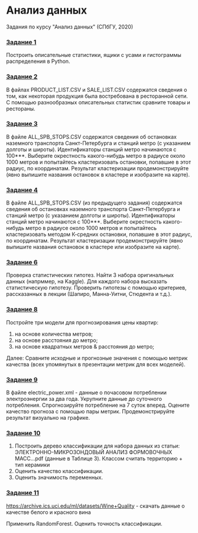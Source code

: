 # Анализ данных

Задания по курсу "Анализ данных" (СПбГУ, 2020)

### [Задание 1](task_1/school_result.ipynb)
Построить описательные статистики, ящики с усами и гистограммы распределения в Python.

### [Задание 2](task_2/product_list.ipynb)
В файлах PRODUCT_LIST.CSV и SALE_LIST.CSV содержатся сведения о том, как некоторая продукция была востребована в ресторанной сети. С помощью разнообразных описательных статистик сравните товары и рестораны.

### [Задание 3](https://nbviewer.org/github/paulinemnl/spbu_data_analysis/blob/main/task_3/sub_stop.ipynb)
В файле ALL_SPB_STOPS.CSV содержатся сведения об остановках наземного транспорта Санкт-Петербурга и станций метро (с указанием долготы и широты). Идентификаторы станций метро начинаются с 100***.
Выберите окрестность какого-нибудь метро в радиусе около 1000 метров и попытайтесь кластеризовать остановки, попавшие в этот радиус, по координатам. Результат кластеризации продемонстрируйте (явно выпишите названия остановок в кластере и изобразите на карте).

### [Задание 4](https://nbviewer.org/github/paulinemnl/spbu_data_analysis/blob/main/task_4/sub_stop_kmeans.ipynb)
В файле ALL_SPB_STOPS.CSV (из предыдущего задания) содержатся сведения об остановках наземного транспорта Санкт-Петербурга и станций метро (с указанием долготы и широты). Идентификаторы станций метро начинаются с 100***. Выберите окрестность какого-нибудь метро в радиусе около 1000 метров и попытайтесь кластеризовать методом К-средних остановки, попавшие в этот радиус, по координатам. Результат кластеризации продемонстрируйте (явно выпишите названия остановок в кластере или изобразите на карте).

### [Задание 6](task_6/stat_hypothesis_test.ipynb)
Проверка статистических гипотез. Найти 3 набора оригинальных данных (напрммер, на Kaggle). Для каждого набора высказать статистическую гипотезу. Проверить гипотезы с помощью критериев, рассказанных в лекции (Шапиро, Манна-Уитни, Стюдента и т.д.).

### [Задание 8](task_8/flats_pred.ipynb)
Постройте три модели для прогнозирования цены квартир:
1. на основе количества метров;
2. на основе расстояния до метро; 
3. на основе квадратных метров & расстояния до метро;

Далее: Сравните исходные и прогнозные значения с помощью метрик качества (всех упомянутых в презентации метрик для всех моделей).

### [Задание 9](task_9/electric_power_pred.ipynb)
В файле electric_power.xml - данные о почасовом потреблении электроэнергии за два года. Укрупните данные до суточного потребления. Спрогнозируйте потребление на 7 суток вперед. Оцените качество прогноза с помощью пары метрик. Продемонстрируйте результат визуально на графике.

### [Задание 10](task_10/decision_tree_classifier.ipynb)
1. Построить дерево классификации для набора данных из статьи: ЭЛЕКТРОННО-МИКРОЗОНДОВЫЙ АНАЛИЗ ФОРМОВОЧНЫХ МАСС…pdf (данные в Таблице 3). Классом считать территорию + тип керамики
2. Оценить качество классификации.
3. Оценить значимость переменных.
### [Задание 11](task_11/random_forest_classifier.ipynb)
https://archive.ics.uci.edu/ml/datasets/Wine+Quality - скачать данные о качестве белого и красного вина

Применить RandomForest. Оценить точность классификации.